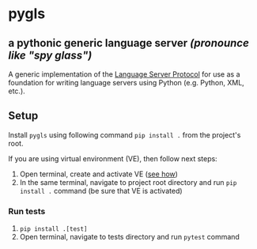 # pygls

## a pythonic generic language server _(pronounce like "spy glass")_

A generic implementation of the [Language Server Protocol][1] for use as a foundation for writing language servers using Python (e.g. Python, XML, etc.).

[1]: https://microsoft.github.io/language-server-protocol/

## Setup

Install `pygls` using following command `pip install .` from the project's root.

If you are using virtual environment (VE), then follow next steps:

1. Open terminal, create and activate VE ([see how](https://docs.python.org/3/tutorial/venv.html))
2. In the same terminal, navigate to project root directory and run `pip install .` command (be sure that VE is activated)

### Run tests

1. `pip install .[test]`
2. Open terminal, navigate to tests directory and run `pytest` command
